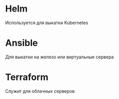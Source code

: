 # Helm
Используется для выкатки Kubernetes
# Ansible
Для выкатки на железо или виртуальные сервера
# Terraform
Служит для облачных серверов